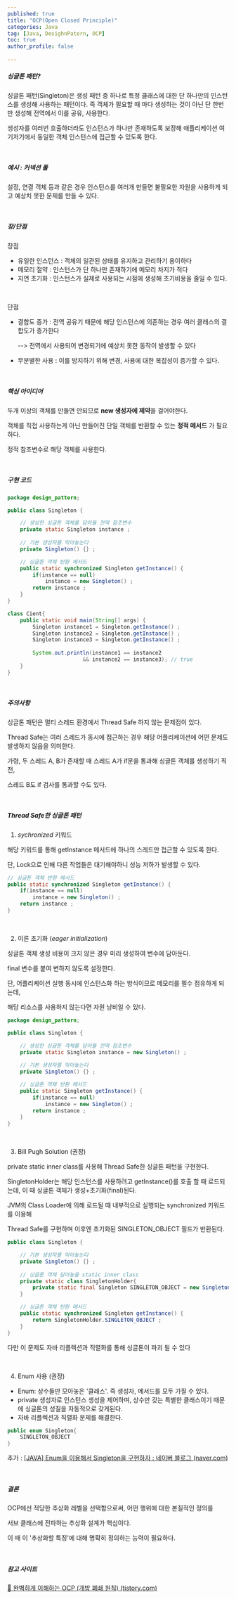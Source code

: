 ```yaml
---
published: true
title: "OCP(Open Closed Principle)" 
categories: Java
tag: [Java, DesighnPatern, OCP] 
toc: true
author_profile: false 
  
---
```




##### 싱글톤 패턴?

싱글톤 패턴(Singleton)은 생성 패턴 중 하나로 특정 클래스에 대한 단 하나만의 인스턴스를 생성해 사용하는 패턴이다. 즉 객체가 필요할 때 마다 생성하는 것이 아닌 단 한번만 생성해 전역에서 이를 공유, 사용한다. 

생성자를 여러번 호출하더라도 인스턴스가 하나만 존재하도록 보장해 애플리케이션 여기저기에서 동일한 객체 인스턴스에 접근할 수 있도록 한다. 

 <br>



##### 예시 : 커넥션 풀

설정, 연결 객체 등과 같은 경우 인스턴스를 여러개 만들면 불필요한 자원을 사용하게 되고 예상치 못한 문제를 만들 수 있다. 

<br>





##### 장/단점

장점 

* 유일한 인스턴스 : 객체의 일관된 상태를 유지하고 관리하기 용이하다
* 메모리 절약 : 인스턴스가 단 하나만 존재하기에 메모리 차지가 적다 
* 지연 초기화 : 인스턴스가 실제로 사용되는 시점에 생성해 초기비용을 줄일 수 있다. 

<br>

단점 

* 결합도 증가 : 전역 공유기 때문에 해당 인스턴스에 의존하는 경우 여러 클래스의 결합도가 증가한다

   --> 전역에서 사용되어 변경되기에 예상치 못한 동작이 발생할 수 있다

* 무분별한 사용 : 이를 방지하기 위해 변경, 사용에 대한 복잡성이 증가할 수 있다. 

<br> 



##### 핵심 아이디어

두개 이상의 객체를 만들면 안되므로 **new 생성자에 제약**을 걸어야한다. 

객체를 직접 사용하는게 아닌 만들어진 단일 객체를 반환할 수 있는 **정적 메서드** 가 필요하다.

정적 참조변수로 해당 객체를 사용한다.  

<br>



##### 구현 코드 

```java
package design_pattern;

public class Singleton {

	// 생성한 싱글톤 객체를 담아둘 전역 참조변수 
	private static Singleton instance ;
	
	// 기본 생성자를 막아놓는다 
	private Singleton() {} ; 

	// 싱글톤 객체 반환 메서드 
	public static synchronized Singleton getInstance() {
		if(instance == null)
			instance = new Singleton() ; 
		return instance ; 
	}
}

class Cient{
	public static void main(String[] args) {
		Singleton instance1 = Singleton.getInstance() ; 
		Singleton instance2 = Singleton.getInstance() ; 
		Singleton instance3 = Singleton.getInstance() ; 
		
		System.out.println(instance1 == instance2
						&& instance2 == instance3); // true 
	}
}
```

<br>





##### 주의사항 

싱글톤 패턴은 멀티 스레드 환경에서 Thread Safe 하지 않는 문제점이 있다. 

Thread Safe는 여러 스레드가 동시에 접근하는 경우 해당 어플리케이션에 어떤 문제도 발생하지 않음을 의미한다. 

가령, 두 스레드 A, B가 존재할 때 스레드 A가 if문을 통과해 싱글톤 객체를 생성하기 직전, 

스레드 B도 if 검사를 통과할 수도 있다. 

<br>



##### Thread Safe한 싱글톤 패턴

1. *sychronized* 키워드 

해당 키워드를 통해 getInstance 메서드에 하나의 스레드만 접근할 수 있도록 한다.

단, Lock으로 인해 다른 작업들은 대기해야하니 성능 저하가 발생할 수 있다.  

```java
// 싱글톤 객체 반환 메서드 
public static synchronized Singleton getInstance() {
	if(instance == null)
		instance = new Singleton() ; 
	return instance ; 
}
```

<br> 

2. 이른 초기화 (*eager initialization*)

싱글톤 객체 생성 비용이 크지 않은 경우 미리 생성하여 변수에 담아둔다. 

final 변수를 붙여 변하지 않도록 설정한다. 

단, 어플리케이션 실행 동시에 인스턴스화 하는 방식이므로 메모리를 필수 점유하게 되는데, 

해당 리소스를 사용하지 않는다면 자원 낭비일 수 있다. 

```java
package design_pattern;

public class Singleton {

	// 생성한 싱글톤 객체를 담아둘 전역 참조변수 
	private static Singleton instance = new Singleton() ;
	
	// 기본 생성자를 막아놓는다 
	private Singleton() {} ; 

	// 싱글톤 객체 반환 메서드 
	public static Singleton getInstance() {
		if(instance == null)
			instance = new Singleton() ; 
		return instance ; 
	}
}
```

<br> 

3. Bill Pugh Solution (권장) 

private static inner class를 사용해 Thread Safe한 싱글톤 패턴을 구현한다.

SingletonHolder는 해당 인스턴스를 사용하려고 getInstance()를 호출 할 때 로드되는데, 이 때 싱글톤 객체가 생성+초기화(final)된다.  

 JVM의 Class Loader에 의해 로드될 때 내부적으로 실행되는 synchronized 키워드를 이용해 

Thread Safe를 구현하며 이후엔 초기화된 SINGLETON_OBJECT 필드가 반환된다. 

```java
public class Singleton {

	// 기본 생성자를 막아놓는다 
	private Singleton() {} ; 
	
    // 싱글톤 객체 담아놓을 static inner class 
	private static class SingletonHolder{
		private static final Singleton SINGLETON_OBJECT = new Singleton() ; 
	}

	// 싱글톤 객체 반환 메서드 
	public static synchronized Singleton getInstance() {
		return SingletonHolder.SINGLETON_OBJECT ; 
	}
}
```

다만 이 문제도 자바 리플렉션과 직렬화를 통해 싱글톤이 파괴 될 수 있다 

<br>



4. Enum 사용 (권장)

* Enum: 상수들만 모아놓은 '클래스'. 즉 생성자, 메서드를 모두 가질 수 있다. 
* private 생성자로 인스턴스 생성을 제어하며, 상수만 갖는 특별한 클래스이기 때문에
  싱글톤의 성질을 자동적으로 갖게된다.
*  자바 리플렉션과 직렬화 문제를 해결한다. 

```java
public enum Singleton{
    SINGLETON_OBJECT 
}
```

추가 : [[JAVA\] Enum을 이용해서 Singleton을 구현하자 : 네이버 블로그 (naver.com)](https://m.blog.naver.com/PostView.naver?blogId=kbh3983&logNo=220907314096&proxyReferer=https:%2F%2Fwww.google.co.kr%2F)

<br> 





##### 결론 

OCP에선 적당한 추상화 레벨을 선택함으로써, 어떤 행위에 대한 본질적인 정의를 

서브 클래스에 전파하는 추상화 설계가 핵심이다. 

이 때 이 '추상화할 특징'에 대해 명확히 정의하는 능력이 필요하다. 

 

<br>



##### 참고 사이트 

[💠 완벽하게 이해하는 OCP (개방 폐쇄 원칙) (tistory.com)](https://inpa.tistory.com/entry/OOP-💠-아주-쉽게-이해하는-OCP-개방-폐쇄-원칙)

<br>

